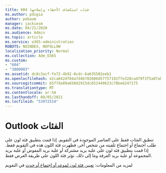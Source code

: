 ```yaml
---
title: 604 فئات استكشاف الأخطاء وإصلاحها
ms.author: pdigia
author: pebaum
manager: jackiesm
ms.date: 04/21/2020
ms.audience: Admin
ms.topic: article
ms.service: o365-administration
ROBOTS: NOINDEX, NOFOLLOW
localization_priority: Normal
ms.collection: Adm_O365
ms.custom:
- "604"
- "3800003"
ms.assetid: dc8c3acf-fe72-4b92-8cdc-6a635502eeb1
ms.openlocfilehash: e2ca842df04a7d4b702606d57757192ffe328cad79f3f5a07abc450f8ff92288
ms.sourcegitcommit: b5f7da89a650d2915dc652449623c78be6247175
ms.translationtype: MT
ms.contentlocale: ar-SA
ms.lasthandoff: 08/05/2021
ms.locfileid: "53972514"
---
```

# <a name="outlook-categories"></a>Outlook الفئات

تنطبق الفئات فقط على العناصر الموجودة في التقويم. إذا قمت بتطبيق فئة لون على طلب اجتماع أو اجتماع تلقيته من شخص آخر، فظهرت فئة اللون هذه في التقويم فقط.  إذا قمت بتطبيق فئة لون على علبة بريد مشتركة أو علبة بريد المفوض أو علبة بريد المجموعة أو علبة بريد الغرفة وما إلى ذلك. تؤثر فئة اللون على طريقة العرض فقط.

لمزيد من المعلومات: [تعيين فئة لون لموعد أو اجتماع أو حدث](https://support.microsoft.com/office/750596d9-707d-4412-8c0e-7fdc0fc52527) في التقويم
